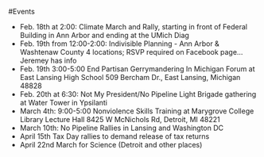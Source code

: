 #Events

* Feb. 18th at 2:00:  Climate March and Rally, starting in front of Federal Building in Ann Arbor and ending at the UMich Diag
* Feb. 19th from 12:00-2:00:  Indivisible Planning - Ann Arbor & Washtenaw County  4 locations; RSVP required on Facebook page…Jeremey has info
* Feb. 19th 3:00-5:00  End Partisan Gerrymandering In Michigan Forum  at  East Lansing High School  509 Bercham Dr., East Lansing, Michigan 48828
* Feb. 20th at 6:30:  Not My President/No Pipeline Light Brigade gathering at Water Tower in Ypsilanti
* March 4th: 9:00-5:00 Nonviolence Skills Training at Marygrove College Library Lecture Hall 8425 W McNichols Rd, Detroit, MI 48221
* March 10th: No Pipeline Rallies in Lansing and Washington DC
* April 15th Tax Day rallies to demand release of tax returns
* April 22nd March for Science (Detroit and other places)

